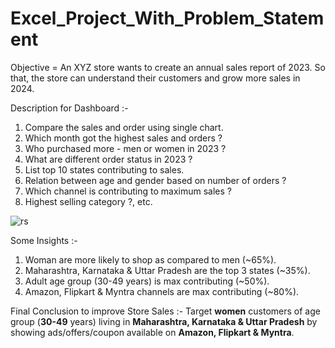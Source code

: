 # Excel_Project_With_Problem_Statement
Objective = An XYZ store wants to create an annual sales report of 2023. So that, the store can understand their customers and grow more sales in 2024.

Description for Dashboard :-
1. Compare the sales and order using single chart.
2. Which month got the highest sales and orders ?
3. Who purchased more - men or women in 2023 ?
4. What are different order status in 2023 ?
5. List top 10 states contributing to sales.
6. Relation between age and gender based on number of orders ?
7. Which channel is contributing to maximum sales ?
8. Highest selling category ?, etc.

![rs](https://github.com/FSD-Piyush/Excel_Project_With_Problem_Statement/assets/113818438/dcdd8d34-fad0-40de-9370-db8a4d3ce155)

Some Insights :-
1. Woman are more likely to shop as compared to men (~65%).
2. Maharashtra, Karnataka & Uttar Pradesh are the top 3 states (~35%).
3. Adult age group (30-49 years) is max contributing (~50%).
4. Amazon, Flipkart & Myntra channels are max contributing (~80%).


Final Conclusion to improve Store Sales :-
Target **women** customers of age group (**30-49** years) living in **Maharashtra, Karnataka & Uttar Pradesh** by showing ads/offers/coupon available on **Amazon, Flipkart & Myntra**.
